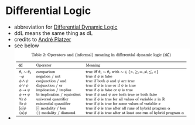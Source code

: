 # Differential Logic

- abbreviation for [Differential Dynamic Logic](../pages/DifferentialDynamicLogic.md)
- ddL means the same thing as dL
- credits to [André Platzer](../pages/AndréPlatzer.md)
- see below
- ![LogicTable](assets/logicTable.png)
